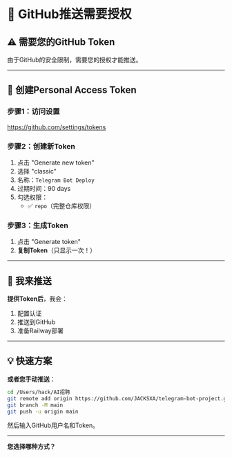 # 🔐 GitHub推送需要授权

## ⚠️ 需要您的GitHub Token

由于GitHub的安全限制，需要您的授权才能推送。

---

## 📝 创建Personal Access Token

### 步骤1：访问设置
https://github.com/settings/tokens

### 步骤2：创建新Token
1. 点击 "Generate new token"
2. 选择 "classic"
3. 名称：`Telegram Bot Deploy`
4. 过期时间：90 days
5. 勾选权限：
   - ✅ `repo`（完整仓库权限）

### 步骤3：生成Token
1. 点击 "Generate token"
2. **复制Token**（只显示一次！）

---

## 🚀 我来推送

**提供Token后**，我会：
1. 配置认证
2. 推送到GitHub
3. 准备Railway部署

---

## 💡 快速方案

**或者您手动推送**：

```bash
cd /Users/hack/AI招聘
git remote add origin https://github.com/JACKSXA/telegram-bot-project.git
git branch -M main
git push -u origin main
```

然后输入GitHub用户名和Token。

---

**您选择哪种方式？**

